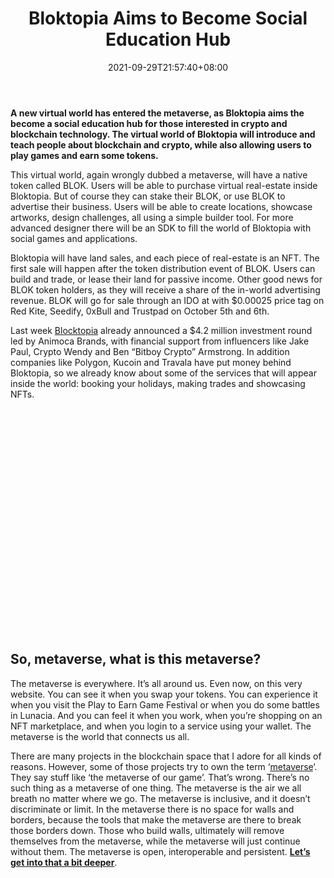 ﻿---
title: "Bloktopia Aims to Become Social Education Hub"
date: 2021-09-29T21:57:40+08:00
lastmod: 2021-09-29T16:45:40+08:00
draft: false
authors: ["Nightingale"]
description: "A new virtual world has entered the metaverse, as Bloktopia aims the become a social education hub for those interested in crypto and blockchain technology. The virtual world of Bloktopia will introduce and teach people about blockchain and crypto, while also allowing users to play games and earn some tokens."
featuredImage: "bloktopia-aims-to-become-social-education-hub.png"
tags: ["Virtual World","Play to Earn"]
categories: ["news"]
news: ["Virtual World"]
weight: 
lightgallery: true
pinned: false
recommend: false
recommend1: false
---

**A new virtual world has entered the metaverse, as Bloktopia aims the become a social education hub for those interested in crypto and blockchain technology. The virtual world of Bloktopia will introduce and teach people about blockchain and crypto, while also allowing users to play games and earn some tokens.**

This virtual world, again wrongly dubbed a metaverse, will have a native token called BLOK. Users will be able to purchase virtual real-estate inside Bloktopia. But of course they can stake their BLOK, or use BLOK to advertise their business. Users will be able to create locations, showcase artworks, design challenges, all using a simple builder tool. For more advanced designer there will be an SDK to fill the world of Bloktopia with social games and applications.

Bloktopia will have land sales, and each piece of real-estate is an NFT. The first sale will happen after the token distribution event of BLOK. Users can build and trade, or lease their land for passive income. Other good news for BLOK token holders, as they will receive a share of the in-world advertising revenue. BLOK will go for sale through an IDO at with $0.00025 price tag on Red Kite, Seedify, 0xBull and Trustpad on October 5th and 6th.

Last week [Blocktopia](https://www.bloktopia.com/) already announced a $4.2 million investment round led by Animoca Brands, with financial support from influencers like Jake Paul, Crypto Wendy and Ben “Bitboy Crypto” Armstrong. In addition companies like Polygon, Kucoin and Travala have put money behind Bloktopia, so we already know about some of the services that will appear inside the world: booking your holidays, making trades and showcasing NFTs.

<iframe title="Bloktopia Trailer - This Changes Everything" width="640" height="360" frameborder="0" allow="accelerometer; autoplay; clipboard-write; encrypted-media; gyroscope; picture-in-picture" allowfullscreen="" data-src="https://www.youtube.com/embed/znnccRunCzI?feature=oembed" class=" lazyloaded" src="data:image/gif;base64,R0lGODlhAQABAAAAACH5BAEKAAEALAAAAAABAAEAAAICTAEAOw==" style="box-sizing: inherit; max-width: 100%; opacity: 1; transition: opacity 400ms ease 0ms;"></iframe>

## So, metaverse, what is this metaverse?

The metaverse is everywhere. It’s all around us. Even now, on this very website. You can see it when you swap your tokens. You can experience it when you visit the Play to Earn Game Festival or when you do some battles in Lunacia. And you can feel it when you work, when you’re shopping on an NFT marketplace, and when you login to a service using your wallet. The metaverse is the world that connects us all.

There are many projects in the blockchain space that I adore for all kinds of reasons. However, some of those projects try to own the term ‘[metaverse](https://www.playtoearn.online/tag/metaverse/)‘. They say stuff like ‘the metaverse of our game’. That’s wrong. There’s no such thing as a metaverse of one thing. The metaverse is the air we all breath no matter where we go. The metaverse is inclusive, and it doesn’t discriminate or limit. In the metaverse there is no space for walls and borders, because the tools that make the metaverse are there to break those borders down. Those who build walls, ultimately will remove themselves from the metaverse, while the metaverse will just continue without them. The metaverse is open, interoperable and persistent. **[Let’s get into that a bit deeper](https://www.playtoearn.online/2021/04/08/whats-the-metaverse/)**.
